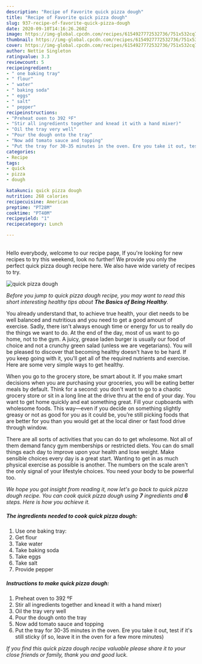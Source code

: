 ```yaml
---
description: "Recipe of Favorite quick pizza dough"
title: "Recipe of Favorite quick pizza dough"
slug: 937-recipe-of-favorite-quick-pizza-dough
date: 2020-09-10T14:16:26.260Z
image: https://img-global.cpcdn.com/recipes/6154927772532736/751x532cq70/quick-pizza-dough-recipe-main-photo.jpg
thumbnail: https://img-global.cpcdn.com/recipes/6154927772532736/751x532cq70/quick-pizza-dough-recipe-main-photo.jpg
cover: https://img-global.cpcdn.com/recipes/6154927772532736/751x532cq70/quick-pizza-dough-recipe-main-photo.jpg
author: Nettie Singleton
ratingvalue: 3.3
reviewcount: 5
recipeingredient:
- " one baking tray"
- " flour"
- " water"
- " baking soda"
- " eggs"
- " salt"
- " pepper"
recipeinstructions:
- "Preheat oven to 392 ºF"
- "Stir all ingredients together and knead it with a hand mixer)"
- "Oil the tray very well"
- "Pour the dough onto the tray"
- "Now add tomato sauce and topping"
- "Put the tray for 30-35 minutes in the oven. Ere you take it out, test if it&#39;s still sticky (if so, leave it in the oven for a few more minutes)"
categories:
- Recipe
tags:
- quick
- pizza
- dough

katakunci: quick pizza dough 
nutrition: 268 calories
recipecuisine: American
preptime: "PT28M"
cooktime: "PT40M"
recipeyield: "1"
recipecategory: Lunch

---
```

<br>
Hello everybody, welcome to our recipe page, If you're looking for new recipes to try this weekend, look no further! We provide you only the perfect quick pizza dough recipe here. We also have wide variety of recipes to try.
<br>


![quick pizza dough](https://img-global.cpcdn.com/recipes/6154927772532736/751x532cq70/quick-pizza-dough-recipe-main-photo.jpg)

<i>Before you jump to quick pizza dough recipe, you may want to read this short interesting healthy tips about <strong>The Basics of Being Healthy</strong>.</i>

You already understand that, to achieve true health, your diet needs to be well balanced and nutritious and you need to get a good amount of exercise. Sadly, there isn't always enough time or energy for us to really do the things we want to do. At the end of the day, most of us want to go home, not to the gym. A juicy, grease laden burger is usually our food of choice and not a crunchy green salad (unless we are vegetarians). You will be pleased to discover that becoming healthy doesn't have to be hard. If you keep going with it, you'll get all of the required nutrients and exercise. Here are some very simple ways to get healthy.

When you go to the grocery store, be smart about it. If you make smart decisions when you are purchasing your groceries, you will be eating better meals by default. Think for a second: you don't want to go to a chaotic grocery store or sit in a long line at the drive thru at the end of your day. You want to get home quickly and eat something great. Fill your cupboards with wholesome foods. This way—even if you decide on something slightly greasy or not as good for you as it could be, you’re still picking foods that are better for you than you would get at the local diner or fast food drive through window.

There are all sorts of activities that you can do to get wholesome. Not all of them demand fancy gym memberships or restricted diets. You can do small things each day to improve upon your health and lose weight. Make sensible choices every day is a great start. Wanting to get in as much physical exercise as possible is another. The numbers on the scale aren't the only signal of your lifestyle choices. You need your body to be powerful too. 


<i>We hope you got insight from reading it, now let's go back to quick pizza dough recipe. You can cook quick pizza dough using <strong>7</strong> ingredients and <strong>6</strong> steps. Here is how you achieve it.
</i>

##### The ingredients needed to cook quick pizza dough:

1. Use  one baking tray:
1. Get  flour
1. Take  water
1. Take  baking soda
1. Take  eggs
1. Take  salt
1. Provide  pepper


##### Instructions to make quick pizza dough:

1. Preheat oven to 392 ºF
1. Stir all ingredients together and knead it with a hand mixer)
1. Oil the tray very well
1. Pour the dough onto the tray
1. Now add tomato sauce and topping
1. Put the tray for 30-35 minutes in the oven. Ere you take it out, test if it&#39;s still sticky (if so, leave it in the oven for a few more minutes)


<i>If you find this quick pizza dough recipe valuable please share it to your close friends or family, thank you and good luck.</i>
